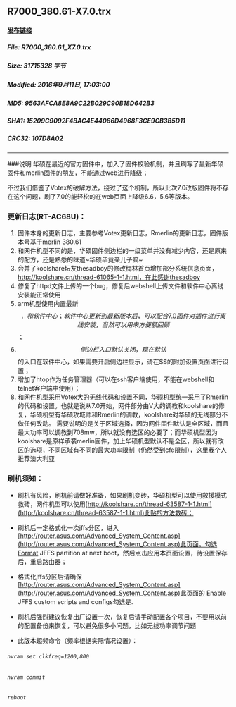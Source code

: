 ## R7000_380.61-X7.0.trx
#### [发布链接](http://koolshare.cn/thread-44661-1-1.html)
 
##### File: R7000_380.61_X7.0.trx
##### Size: 31715328 字节
##### Modified: 2016年9月11日, 17:03:00
##### MD5: 9563AFCA8E8A9C22B029C90B18D642B3
##### SHA1: 15209C9092F4BAC4E44086D4968F3CE9CB3B5D11
##### CRC32: 107D8A02

* * *
###说明
华硕在最近的官方固件中，加入了固件校验机制，并且刷写了最新华硕固件和merlin固件的朋友，不能通过web进行降级；

不过我们借鉴了Votex的破解方法，绕过了这个机制，所以此次7.0改版固件将不存在这个问题，刷了7.0的能轻松的在web页面上降级6.6，5.6等版本。
### 更新日志(RT-AC68U)：
1. 固件本身的更新日志，主要参考Votex更新日志，Rmerlin的更新日志，固件版本号基于merlin 380.61
2. 和网件机型不同的是，华硕固件侧边栏的一级菜单并没有减少内容，还是原来的配方，还是熟悉的味道~华硕毕竟亲儿子嘛~
3. 合并了koolshare坛友thesadboy的修改梅林首页增加部分系统信息页面，http://koolshare.cn/thread-61065-1-1.html，在此感谢thesadboy
4. 修复了httpd文件上传的一个bug，修复后webshell上传文件和软件中心离线安装能正常使用
5. arm机型使用内置最新$$，和软件中心；软件中心更新到最新版本后，可以配合7.0固件对插件进行离线安装，当然可以用来方便额回顾$$；
6. $$侧边栏入口默认关闭，现在默认$$的入口在软件中心，如果需要开启侧边栏显示，请在$$的附加设置页面进行设置；
7. 增加了htop作为任务管理器（可以在ssh客户端使用，不能在webshell和telnet客户端中使用）；
8. 和网件机型采用Votex大的无线代码和设置不同，华硕机型统一采用了Rmerlin的代码和设置。也就是说从7.0开始，网件部分由V大的调教和koolshare的修复，华硕机型有华硕攻城师和Rmerlin的调教，koolshare对华硕的无线部分不做任何改动。 需要说明的是关于区域选择，因为网件固件默认是全区域，而且最大功率可以调教到708mw，所以就没有选区的必要了；而华硕机型因为koolshare是原样承袭merlin固件，加上华硕机型默认不是全区，所以就有改区的选项，不同区域有不同的最大功率限制（仍然受到cfe限制），这里我个人推荐澳大利亚

### 刷机须知：
* 刷机有风险，刷机前请做好准备，如果刷机变砖，华硕机型可以使用救援模式救砖，网件机型可以使用[http://koolshare.cn/thread-63587-1-1.html](http://koolshare.cn/thread-63587-1-1.html)此贴的方法救砖；
* 刷机后一定格式化一次jffs分区，进入[http://router.asus.com/Advanced_System_Content.asp](http://router.asus.com/Advanced_System_Content.asp)此页面，勾选Format JFFS partition at next boot，然后点击应用本页面设置，待设置保存后，重启路由器；
* 格式化jffs分区后请确保[http://router.asus.com/Advanced_System_Content.asp](http://router.asus.com/Advanced_System_Content.asp)此页面的 Enable JFFS custom scripts and configs勾选是.
* 刷机后强烈建议恢复出厂设置一次，恢复后请手动配置各个项目，不要用以前的配置备份来恢复，可以避免很多小问题，比如无线功率调节问题

* 此版本超频命令（频率根据实际情况设置）：
###### `nvram set clkfreq=1200,800`
###### `nvram commit`
###### `reboot`


